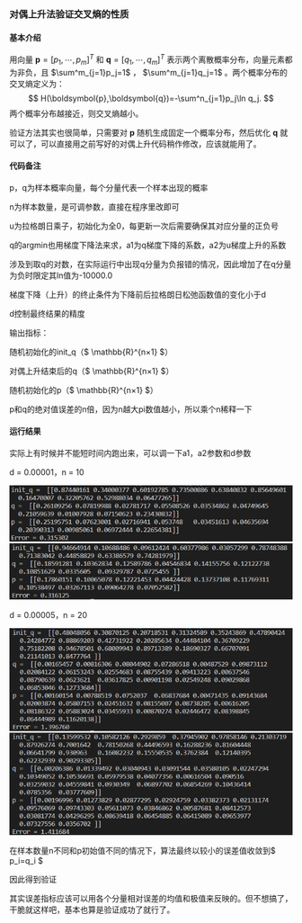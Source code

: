 ### 对偶上升法验证交叉熵的性质

#### 基本介绍

用向量 $\boldsymbol{p}=[p_1,\cdots,p_m]^T$ 和 $\boldsymbol{q}=[q_1,\cdots,q_m]^T$ 表示两个离散概率分布，向量元素都为非负，且 $\sum^m_{j=1}p_j=1$ ， $\sum^m_{j=1}q_j=1$ 。两个概率分布的交叉熵定义为：
$$
H(\boldsymbol{p},\boldsymbol{q})=-\sum^n_{j=1}p_j\ln q_j.
$$
两个概率分布越接近，则交叉熵越小。

验证方法其实也很简单，只需要对 $\boldsymbol{p}$ 随机生成固定一个概率分布，然后优化 $\boldsymbol{q}$ 就可以了，可以直接用之前写好的对偶上升代码稍作修改，应该就能用了。


#### 代码备注

p，q为样本概率向量，每个分量代表一个样本出现的概率

n为样本数量，是可调参数，直接在程序里改即可

u为拉格朗日乘子，初始化为全0，每更新一次后需要确保其对应分量的正负号

q的argmin也用梯度下降法来求，a1为q梯度下降的系数，a2为u梯度上升的系数

涉及到取q的对数，在实际运行中出现q分量为负报错的情况，因此增加了在q分量为负时限定其ln值为-10000.0

梯度下降（上升）的终止条件为下降前后拉格朗日松弛函数值的变化小于d

d控制最终结果的精度

输出指标：

随机初始化的init_q（$ \mathbb{R}^{n×1} $）

对偶上升结束后的q（$ \mathbb{R}^{n×1} $）

随机初始化的p（$ \mathbb{R}^{n×1} $）

p和q的绝对值误差的n倍，因为n越大pi数值越小，所以乘个n稀释一下

#### 运行结果

实际上有时候并不能短时间内跑出来，可以调一下a1，a2参数和d参数

d = 0.00001，n = 10

<img src="results/cross entropy result1.png" alt="image-20220818144815613" style="zoom:80%;" />

<img src="results/cross entropy result2.png" alt="image-20220818144938264" style="zoom:80%;" />

d = 0.00005，n = 20

<img src="results/cross entropy result3.png" alt="image-20220818145304408" style="zoom:80%;" />

<img src="results/cross entropy result4.png" alt="image-20220818145445606" style="zoom:80%;" />

在样本数量n不同和p初始值不同的情况下，算法最终以较小的误差值收敛到$ p_i=q_i $ 

因此得到验证

其实误差指标应该可以用各个分量相对误差的均值和极值来反映的。但不想搞了，干脆就这样吧，基本也算是验证成功了就行了。
